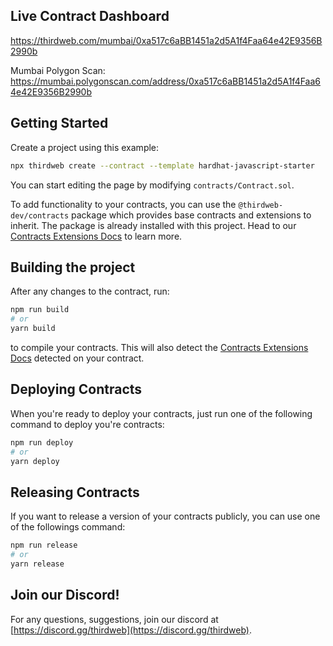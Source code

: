 ## Live Contract Dashboard

https://thirdweb.com/mumbai/0xa517c6aBB1451a2d5A1f4Faa64e42E9356B2990b

Mumbai Polygon Scan: https://mumbai.polygonscan.com/address/0xa517c6aBB1451a2d5A1f4Faa64e42E9356B2990b

## Getting Started

Create a project using this example:

```bash
npx thirdweb create --contract --template hardhat-javascript-starter
```

You can start editing the page by modifying `contracts/Contract.sol`.

To add functionality to your contracts, you can use the `@thirdweb-dev/contracts` package which provides base contracts and extensions to inherit. The package is already installed with this project. Head to our [Contracts Extensions Docs](https://portal.thirdweb.com/contractkit) to learn more.

## Building the project

After any changes to the contract, run:

```bash
npm run build
# or
yarn build
```

to compile your contracts. This will also detect the [Contracts Extensions Docs](https://portal.thirdweb.com/contractkit) detected on your contract.

## Deploying Contracts

When you're ready to deploy your contracts, just run one of the following command to deploy you're contracts:

```bash
npm run deploy
# or
yarn deploy
```

## Releasing Contracts

If you want to release a version of your contracts publicly, you can use one of the followings command:

```bash
npm run release
# or
yarn release
```

## Join our Discord!

For any questions, suggestions, join our discord at [https://discord.gg/thirdweb](https://discord.gg/thirdweb).
